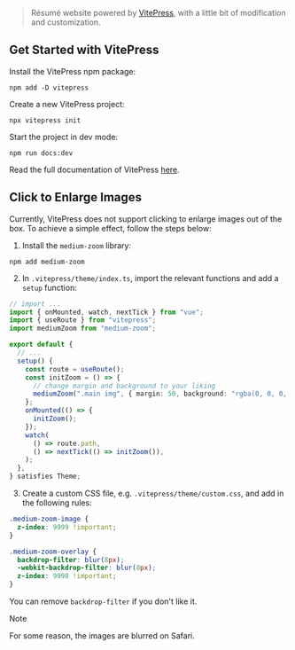 > Résumé website powered by [VitePress](https://github.com/vuejs/vitepress), with a little bit of modification and customization.

## Get Started with VitePress

Install the VitePress npm package:

```npm
npm add -D vitepress
```

Create a new VitePress project:

```npm
npx vitepress init
```

Start the project in dev mode:

```npm
npm run docs:dev
```

Read the full documentation of VitePress [here](https://vitepress.dev/).

## Click to Enlarge Images

Currently, VitePress does not support clicking to enlarge images out of the box. To achieve a simple effect, follow the steps below:

1. Install the `medium-zoom` library:

```npm
npm add medium-zoom
```

2. In `.vitepress/theme/index.ts`, import the relevant functions and add a `setup` function:

```typescript
// import ...
import { onMounted, watch, nextTick } from "vue";
import { useRoute } from "vitepress";
import mediumZoom from "medium-zoom";

export default {
  // ...
  setup() {
    const route = useRoute();
    const initZoom = () => {
      // change margin and background to your liking
      mediumZoom(".main img", { margin: 50, background: "rgba(0, 0, 0, 0.5)" });
    };
    onMounted(() => {
      initZoom();
    });
    watch(
      () => route.path,
      () => nextTick(() => initZoom()),
    );
  },
} satisfies Theme;
```

3. Create a custom CSS file, e.g. `.vitepress/theme/custom.css`, and add in the following rules:

```css
.medium-zoom-image {
  z-index: 9999 !important;
}

.medium-zoom-overlay {
  backdrop-filter: blur(8px);
  -webkit-backdrop-filter: blur(8px);
  z-index: 9998 !important;
}
```

You can remove `backdrop-filter` if you don't like it.

> [!NOTE]
> For some reason, the images are blurred on Safari.

